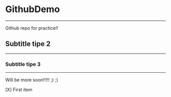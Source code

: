 # GithubDemo

---
Github repo for practice!!

## Subtitle tipe 2

---

### Subtitle tipe 3

---

Will be more soon!!!!!
 ;) 
 ;)


[X] First item
